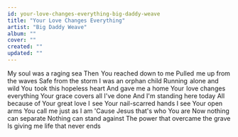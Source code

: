 ```yaml
---
id: your-love-changes-everything-big-daddy-weave
title: "Your Love Changes Everything"
artist: "Big Daddy Weave"
album: ""
cover: ""
created: ""
updated: ""
---
```


My soul was a raging sea
Then  You reached down to me
Pulled  me up from the waves
Safe from the storm
I was an orphan child
Running  alone and wild
You  took this hopeless heart
And gave me a home
Your  love changes everything
Your grace covers all I've done
And I'm standing here today
All because of Your great love
I  see Your nail-scarred hands
I see Your open arms
You call me just as I am
'Cause Jesus that's who You are
Now nothing can separate
Nothing can stand against
The power that overcame the grave
Is giving me life that never ends